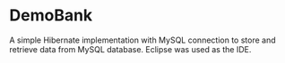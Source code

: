 # DemoBank
A simple Hibernate implementation with MySQL connection to store and retrieve data from MySQL database. Eclipse was used as the IDE. 
